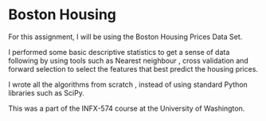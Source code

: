 # Boston Housing
For this assignment, I will be using the Boston Housing Prices Data Set.

I performed some basic descriptive statistics to get a sense of data following by using tools such as Nearest neighbour , cross validation and forward selection to select the features that best predict the housing prices.

I wrote all the algorithms from scratch , instead of using standard Python libraries such as SciPy.

This was a part of the INFX-574 course at the University of Washington.
